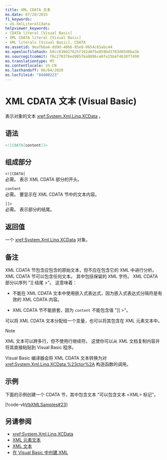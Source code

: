 ```yaml
---
title: XML CDATA 文本
ms.date: 07/20/2015
f1_keywords:
- vb.XmlLiteralCdata
helpviewer_keywords:
- CDATA literal [Visual Basic]
- XML CDATA literal [Visual Basic]
- XML literals [Visual Basic], CDATA
ms.assetid: 9eafb6a4-dd9d-4866-85e8-0654c65abc44
ms.openlocfilehash: b9cc830d27625f192d8f5e059bd3783d05d8ba3b
ms.sourcegitcommit: f8c270376ed905f6a8896ce0fe25b4f4b38ff498
ms.translationtype: MT
ms.contentlocale: zh-CN
ms.lasthandoff: 06/04/2020
ms.locfileid: "84400223"
---
```

# <a name="xml-cdata-literal-visual-basic"></a>XML CDATA 文本 (Visual Basic)
表示对象的文本 <xref:System.Xml.Linq.XCData> 。  
  
## <a name="syntax"></a>语法  
  
```xml  
<![CDATA[content]]>  
```  
  
## <a name="parts"></a>组成部分  
 `<![CDATA[`  
 必需。 表示 XML CDATA 部分的开头。  
  
 `content`  
 必需。 要显示在 XML CDATA 节中的文本内容。  
  
 `]]>`  
 必需。 表示部分的结尾。  
  
## <a name="return-value"></a>返回值  
 一个 <xref:System.Xml.Linq.XCData> 对象。  
  
## <a name="remarks"></a>备注  
 XML CDATA 节包含应包含的原始文本，但不应在包含它的 XML 中进行分析。 XML CDATA 节可以包含任何文本。 其中包括保留的 XML 字符。 XML CDATA 部分以序列 "]] 结尾 >"。 这意味着：  
  
- 不能在 XML CDATA 文本中使用嵌入式表达式，因为嵌入式表达式分隔符是有效的 XML CDATA 内容。  
  
- XML CDATA 节不能嵌套，因为 `content` 不能包含值 "]] >"。  
  
 可以将 XML CDATA 文本分配给一个变量，也可以将其包含在 XML 元素文本中。  
  
> [!NOTE]
> XML 文本可以跨多行，但不使用行继续符。 这使你可以从 XML 文档复制内容并将其直接粘贴到 Visual Basic 程序。  
  
 Visual Basic 编译器会将 XML CDATA 文本转换为对 <xref:System.Xml.Linq.XCData.%23ctor%2A> 构造函数的调用。  
  
## <a name="example"></a>示例  
 下面的示例创建一个 CDATA 节，其中包含文本 "可以包含文本 \<XML> 标记"。  
  
 [!code-vb[VbXMLSamples#23](~/samples/snippets/visualbasic/VS_Snippets_VBCSharp/VbXMLSamples/VB/XMLSamples11.vb#23)]  
  
## <a name="see-also"></a>另请参阅

- <xref:System.Xml.Linq.XCData>
- [XML 元素文本](xml-element-literal.md)
- [XML 文本](index.md)
- [在 Visual Basic 中创建 XML](../../programming-guide/language-features/xml/creating-xml.md)
